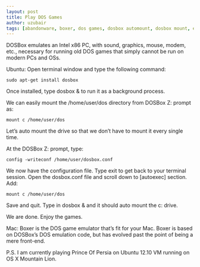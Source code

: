 ```yaml
--- 
layout: post
title: Play DOS Games
author: uzubair
tags: [abandonware, boxer, dos games, dosbox automount, dosbox mount, emulator, mac, ubuntu]
---
```


DOSBox emulates an Intel x86 PC, with sound, graphics, mouse, modem, etc., necessary for running old DOS games that simply cannot be run on modern PCs and OSs.

Ubuntu:
Open terminal window and type the following command:
```
sudo apt-get install dosbox
```
Once installed, type dosbox & to run it as a background process.

We can easily mount the /home/user/dos directory from DOSBox Z: prompt as:
```
mount c /home/user/dos
```
Let’s auto mount the drive so that we don’t have to mount it every single time.

At the DOSBox Z: prompt, type:
```
config -writeconf /home/user/dosbox.conf 
```
We now have the configuration file. Type exit to get back to your terminal session. Open the dosbox.conf file and scroll down to [autoexec] section. Add:
```
mount c /home/user/dos
```
Save and quit. Type in dosbox & and it should auto mount the c: drive.

We are done. Enjoy the games.

Mac:
Boxer is the DOS game emulator that’s fit for your Mac. Boxer is based on DOSBox’s DOS emulation code, but has evolved past the point of being a mere front-end.

P.S. I am currently playing Prince Of Persia on Ubuntu 12.10 VM running on OS X Mountain Lion.
